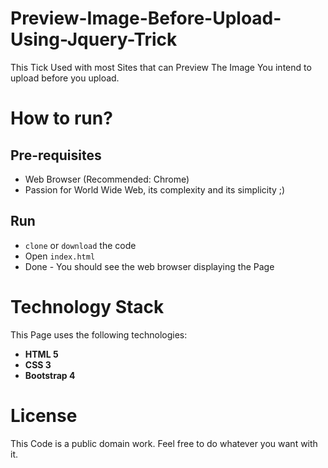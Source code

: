 # Preview-Image-Before-Upload-Using-Jquery-Trick
This Tick Used with most Sites that can Preview The Image You intend to upload before you upload.

# How to run?

## Pre-requisites
- Web Browser (Recommended: Chrome)
- Passion for World Wide Web, its complexity and its simplicity ;)

## Run
- `clone` or `download` the code
- Open `index.html`
- Done - You should see the web browser displaying the Page

# Technology Stack
This Page uses the following technologies:
- **HTML 5**
- **CSS 3**
- **Bootstrap 4**

# License
This Code is a public domain work. Feel free to do whatever you want with it.

